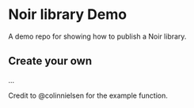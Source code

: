 # Noir library Demo

A demo repo for showing how to publish a Noir library.

## Create your own

...

Credit to @colinnielsen for the example function.
